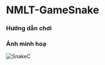 # NMLT-GameSnake
### Hướng dẫn chơi
### Ảnh minh hoạ
![SnakeC](https://user-images.githubusercontent.com/35862730/75093265-b22c2a80-55b2-11ea-9142-d763824552d2.PNG)


